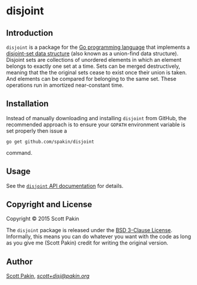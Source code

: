 disjoint
========

Introduction
------------

`disjoint` is a package for the [Go programming language](http://www.golang.org/) that implements a [disjoint-set data structure](http://en.wikipedia.org/wiki/Disjoint-set_data_structure) (also known as a union-find data structure).  Disjoint sets are collections of unordered elements in which an element belongs to exactly one set at a time.  Sets can be merged destructively, meaning that the the original sets cease to exist once their union is taken.  And elements can be compared for belonging to the same set.  These operations run in amortized near-constant time.

Installation
------------

Instead of manually downloading and installing `disjoint` from GitHub, the recommended approach is to ensure your `GOPATH` environment variable is set properly then issue a

    go get github.com/spakin/disjoint

command.

Usage
-----

See the [`disjoint` API documentation](http://godoc.org/github.com/spakin/disjoint) for details.

Copyright and License
---------------------

Copyright &copy; 2015 Scott Pakin

The `disjoint` package is released under the [BSD 3-Clause License](http://opensource.org/licenses/BSD-3-Clause).  Informally, this means you can do whatever you want with the code as long as you give me (Scott Pakin) credit for writing the original version.

Author
------

[Scott Pakin](http://www.pakin.org/~scott/), *scott+disj@pakin.org*
